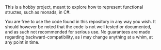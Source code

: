 This is a hobby project, meant to explore how to represent functional structes, such as monads, in C#.

You are free to use the code found in this repository in any way you wish. It should however be noted that the code is not well tested or documented, and as such not recommended for serious use. No guarantees are made regarding backward-compatibility, as i may change anything at a whim, at any point in time.
